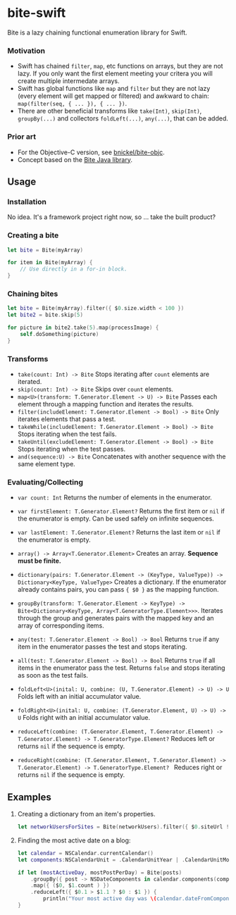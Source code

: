 # bite-swift

Bite is a lazy chaining functional enumeration library for Swift.

### Motivation

 - Swift has chained `filter`, `map`, etc functions on arrays, but they are not lazy.  If you only want the first element meeting your critera you will create multiple intermedate arrays.
 - Swift has global functions like `map` and `filter` but they are not lazy (every element will get mapped or filtered) and awkward to chain: `map(filter(seq, { ... }), { ... })`.
 - There are other beneficial transforms like `take(Int)`, `skip(Int)`, `groupBy(...)` and collectors `foldLeft(...)`, `any(...)`, that can be added.

### Prior art

 - For the Objective-C version, see [bnickel/bite-objc](https://github.com/bnickel/bite-objc).
 - Concept based on the [Bite Java library](https://bitbucket.org/balpha/bite/wiki/Home).

## Usage

### Installation

No idea.  It's a framework project right now, so ... take the built product?

### Creating a bite

```swift
let bite = Bite(myArray)

for item in Bite(myArray) {
    // Use directly in a for-in block.
}
```

### Chaining bites

```swift
let bite = Bite(myArray).filter({ $0.size.width < 100 })
let bite2 = bite.skip(5)

for picture in bite2.take(5).map(processImage) {
    self.doSomething(picture)
}
```

### Transforms

- `take(count: Int) -> Bite` Stops iterating after `count` elements are iterated.
- `skip(count: Int) -> Bite` Skips over `count` elements.
- `map<U>(transform: T.Generator.Element -> U) -> Bite` Passes each element through a mapping function and iterates the results.
- `filter(includeElement: T.Generator.Element -> Bool) -> Bite` Only iterates elements that pass a test.
- `takeWhile(includeElement: T.Generator.Element -> Bool) -> Bite` Stops iterating when the test fails.
- `takeUntil(excludeElement: T.Generator.Element -> Bool) -> Bite` Stops iterating when the test passes.
- `and(sequence:U) -> Bite` Concatenates with another sequence with the same element type.

### Evaluating/Collecting

- `var count: Int` Returns the number of elements in the enumerator.
- `var firstElement: T.Generator.Element?` Returns the first item or `nil` if the enumerator is empty.  Can be used safely on infinite sequences.
- `var lastElement: T.Generator.Element?` Returns the last item or `nil` if the enumerator is empty.

- `array() -> Array<T.Generator.Element>` Creates an array. **Sequence must be finite.**
- `dictionary(pairs: T.Generator.Element -> (KeyType, ValueType)) -> Dictionary<KeyType, ValueType>` Creates a dictionary.  If the enumerator already contains pairs, you can pass `{ $0 }` as the mapping function.
- `groupBy(transform: T.Generator.Element -> KeyType) -> Bite<Dictionary<KeyType, Array<T.GeneratorType.Element>>>`. Iterates through the group and generates pairs with the mapped key and an array of corresponding items.

- `any(test: T.Generator.Element -> Bool) -> Bool` Returns `true` if any item in the enumerator passes the test and stops iterating.
- `all(test: T.Generator.Element -> Bool) -> Bool` Returns `true` if all items in the enumerator pass the test.  Returns `false` and stops iterating as soon as the test fails.

- `foldLeft<U>(inital: U, combine: (U, T.Generator.Element) -> U) -> U` Folds left with an initial accumulator value.
- `foldRight<U>(inital: U, combine: (T.Generator.Element, U) -> U) -> U` Folds right with an initial accumulator value.

- `reduceLeft(combine: (T.Generator.Element, T.Generator.Element) -> T.Generator.Element) -> T.GeneratorType.Element?` Reduces left or returns `nil` if the sequence is empty.
- `reduceRight(combine: (T.Generator.Element, T.Generator.Element) -> T.Generator.Element) -> T.GeneratorType.Element? ` Reduces right or returns `nil` if the sequence is empty.


## Examples

1. Creating a dictionary from an item's properties.

    ```swift
    let networkUsersForSites = Bite(networkUsers).filter({ $0.siteUrl != nil }).dictionary({ ($0.siteUrl, $0) })
    ```

2. Finding the most active date on a blog:

    ```swift
    let calendar = NSCalendar.currentCalendar()
    let components:NSCalendarUnit = .CalendarUnitYear | .CalendarUnitMonth | .CalendarUnitDay

    if let (mostActiveDay, mostPostPerDay) = Bite(posts)
        .groupBy({ post -> NSDateComponents in calendar.components(components, fromDate: post.date) })
        .map({ ($0, $1.count ) })
        .reduceLeft({ $0.1 > $1.1 ? $0 : $1 }) {
            println("Your most active day was \(calendar.dateFromComponents(mostActiveDay)) with \(mostPostPerDay) posts")
    }

    ```
